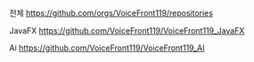 전체
https://github.com/orgs/VoiceFront119/repositories

JavaFX
https://github.com/VoiceFront119/VoiceFront119_JavaFX

Ai
https://github.com/VoiceFront119/VoiceFront119_AI
